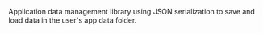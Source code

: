 Application data management library using JSON serialization to save and load data in the user's app data folder.
